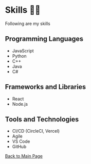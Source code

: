 # Skills 👩‍💻

Following are my skills

## Programming Languages

- JavaScript
- Python
- C++
- Java
- C#

## Frameworks and Libraries

- React
- Node.js


## Tools and Technologies

- CI/CD (CircleCI, Vercel)
- Agile
- VS Code
- GitHub

[Back to Main Page](index.md)
